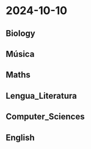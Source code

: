 # 2024-10-10 <!-- markmap: foldAll -->

## Biology

## Música

## Maths

## Lengua_Literatura

## Computer_Sciences

## English


